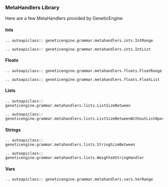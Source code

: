 ### MetaHandlers Library

Here are a few MetaHandlers provided by GeneticEngine

#### Ints

```{eval-rst}
.. autoapiclass:: geneticengine.grammar.metahandlers.ints.IntRange
```

```{eval-rst}
.. autoapiclass:: geneticengine.grammar.metahandlers.ints.IntList
```

#### Floats

```{eval-rst}
.. autoapiclass:: geneticengine.grammar.metahandlers.floats.FloatRange
```

```{eval-rst}
.. autoapiclass:: geneticengine.grammar.metahandlers.floats.FloatList
```

#### Lists

```{eval-rst}
.. autoapiclass:: geneticengine.grammar.metahandlers.lists.ListSizeBetween
```

```{eval-rst}
.. autoapiclass:: geneticengine.grammar.metahandlers.lists.ListSizeBetweenWithoutListOperations
```

#### Strings

```{eval-rst}
.. autoapiclass:: geneticengine.grammar.metahandlers.lists.StringSizeBetween
```

```{eval-rst}
.. autoapiclass:: geneticengine.grammar.metahandlers.lists.WeightedStringHandler
```

#### Vars

```{eval-rst}
.. autoapiclass:: geneticengine.grammar.metahandlers.vars.VarRange
```
